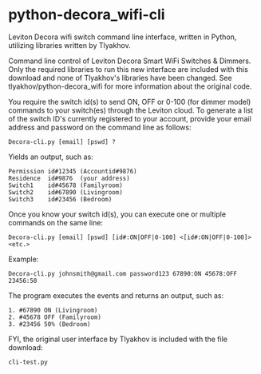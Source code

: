 # python-decora_wifi-cli
Leviton Decora wifi switch command line interface, written in Python, utilizing libraries written by Tlyakhov.

Command line control of Leviton Decora Smart WiFi Switches & Dimmers.
Only the required libraries to run this new interface are included with this download and none of Tlyakhov's libraries have been changed.
See tlyakhov/python-decora_wifi for more information about the original code.

You require the switch id(s) to send ON, OFF or 0-100 (for dimmer model) commands to your switch(es) through the Leviton cloud.  To generate a list of the switch ID's currently registered to your account, provide your email address and password on the command line as follows:
```
Decora-cli.py [email] [pswd] ?
```
Yields an output, such as:
```
Permission id#12345 (Accountid#9876)
Residence  id#9876  (your address)
Switch1    id#45678 (Familyroom)
Switch2    id#67890 (Livingroom)
Switch3    id#23456 (Bedroom)
```
Once you know your switch id(s), you can execute one or multiple commands on the same line:
```
Decora-cli.py [email] [pswd] [id#:ON|OFF|0-100] <[id#:ON|OFF|0-100]> <etc.>
```

Example:
```
Decora-cli.py johnsmith@gmail.com password123 67890:ON 45678:OFF 23456:50
```
The program executes the events and returns an output, such as:
```
1. #67890 ON (Livingroom)
2. #45678 OFF (Familyroom)
3. #23456 50% (Bedroom)
```
FYI, the original user interface by Tlyakhov is included with the file download:
```
cli-test.py
```
